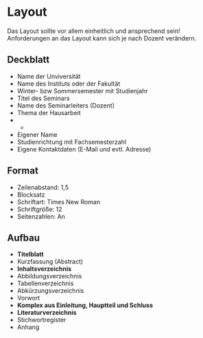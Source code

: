 # Layout

Das Layout sollte vor allem einheitlich und ansprechend sein! 
Anforderungen an das Layout kann sich je nach Dozent verändern.


## Deckblatt

- Name der Unviversität
- Name des Instituts oder der Fakultät
- Winter- bzw Sommersemester mit Studienjahr
- Titel des Seminars
- Name des Seminarleiters (Dozent)
- Thema der Hausarbeit
- -
- Eigener Name
- Studienrichtung mit Fachsemesterzahl
- Eigene Kontaktdaten (E-Mail und evtl. Adresse)


## Format

- Zeilenabstand: 1,5
- Blocksatz
- Schriftart: Times New Roman
- Schriftgröße: 12
- Seitenzahlen: An


## Aufbau

- **Titelblatt**
- Kurzfassung (Abstract)
- **Inhaltsverzeichnis**
- Abbildungsverzeichnis
- Tabellenverzeichnis
- Abkürzungsverzeichnis
- Vorwort
- **Komplex aus Einleitung, Hauptteil und Schluss**
- **Literaturverzeichnis**
- Stichwortregister
- Anhang
```

